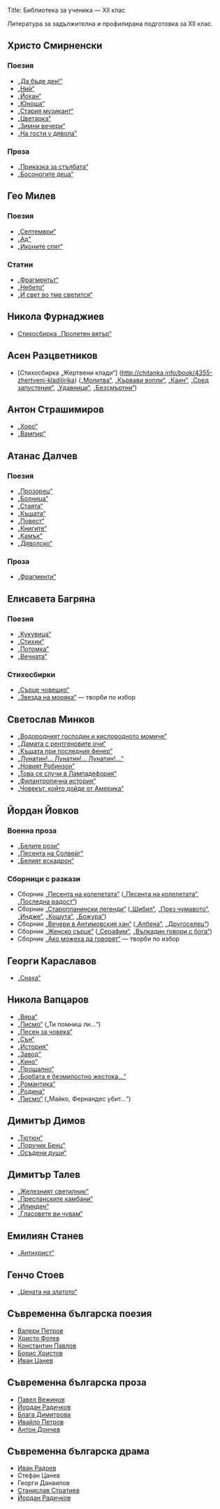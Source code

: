 Title: Библиотека за ученика — XII клас

Литература за задължителна и профилирана подготовка за XII клас.

## Христо Смирненски

### Поезия

* [„Да бъде ден!“](/text/5348)
* [„Ний“](/text/5349)
* [„Йохан“](/text/5365)
* [„Юноша“](/text/5337)
* [„Стария музикант“](/text/5356)
* [„Цветарка“](/text/5359)
* [„Зимни вечери“](/text/5341)
* [„На гости у дявола“](/serie/na-gosti-u-djavola)

### Проза

* [„Приказка за стълбата“](/text/4253)
* [„Босоногите деца“](/text/4255)

## Гео Милев

### Поезия

* [„Септември“](/text/11335)
* [„Ад“](/text/11334)
* [„Иконите спят“](/book/562)

### Статии

* [„Фрагментьт“](/text/11368)
* [„Небето“](/text/11371)
* [„И свет во тме светится“](/text/11385)

## Никола Фурнаджиев

* [Стихосбирка „Пролетен вятър“](http://www.litclub.bg/library/bg/furnajiev/index.html)

## Асен Разцветников

* [Стихосбирка „Жертвени клади“] (http://chitanka.info/book/4355-zhertveni-kladilirika) ([„Молитва“](/text/24606), [„Кървави вопли“](/text/24607), [„Каин“](/text/24608), [„Сред запустение“](/text/24609), [„Удавници“](/text/24610), [„Безсмъртни“](/text/24611))

## Антон Страшимиров

* [„Хоро“](/text/5306)
* [„Вампир“](http://www.znam.bg/com/action/showBook?bookID=1409&sectionID=5)

## Атанас Далчев

### Поезия

* [„Прозорец“](/text/12097)
* [„Болница“](/text/12089)
* [„Стаята“](/text/12099)
* [„Къщата“](/text/12103)
* [„Повест“](/text/12102)
* [„Книгите“](/text/12107)
* [„Камък“](/text/12117)
* [„Дяволско“](/text/12113)

### Проза

* [„Фрагменти“](http://www.irp.oist.jp/raikov/da%E2%80%8Blchev/fragmenti.html)

## Елисавета Багряна

### Поезия

* [„Кукувица“](/text/11683)
* [„Стихии“](/text/11675)
* [„Потомка“](/text/11688)
* [„Вечната“](/text/11687)

### Стихосбирки

* [„Сърце човешко“](/book/162)
* [„Звезда на моряка“](/book/161) — творби по избор

## Светослав Минков

* [„Водородният господин и кислородното момиче“](/text/1590)
* [„Дамата с рентгеновите очи“](/text/1580)
* [„Къщата при последния фенер“](/text/1582)
* [„Лунатин!… Лунатин!… Лунатин!…“](/text/20180)
* [„Новият Робинзон“](/text/20182)
* [„Това се случи в Лампадефория“](/text/1588)
* [„Филантропична история“](/text/20185)
* [„Човекът, който дойде от Америка“](/text/1578)

## Йордан Йовков

### Военна проза

* [„Белите рози“](/text/7904)
* [„Песента на Солвейг“](/text/7964)
* [„Белият ескадрон“](/text/7962)

### Сборници с разкази

* Сборник [„Песента на колелетата“](/book/521) ([„Песента на колелетата“](/text/7895), [„Последна радост“](/text/7896))
* Сборник [„Старопланински легенди“](/book/522) ([„Шибил“](/text/2969), [„През чумавото“](/text/7893), [„Индже“](/text/7891), [„Кошута“](/text/7886), [„Божура“](/text/7888))
* Сборник [„Вечери в Антимовския хан“](/book/517) ([„Албена“](/text/7879), [„Другоселец“](/text/7885))
* Сборник [„Женско сърце“](/book/518) ([„Серафим“](/text/7845), [„Вълкадин говори с бога“](/text/7855))
* Сборник [„Ако можеха да говорят“](/book/516) — творби по избор

## Георги Караславов

* [„Снаха“](/text/14321)

## Никола Вапцаров

* [„Вяра“](/text/11434)
* [„Писмо“](/text/11440) („Ти помниш ли…“)
* [„Песен за човека“](/text/11441)
* [„Сън“](/text/11451)
* [„История“](/text/11418)
* [„Завод“](/text/11436)
* [„Кино“](/text/11421)
* [„Прощално“](/text/11429)
* [„Борбата е безмилостно жестока…“](/text/11430)
* [„Романтика“](/text/11438)
* [„Родина“](/text/11442)
* [„Писмо“](/text/11454) („Майко, Фернандес убит…“)

## Димитър Димов

* [„Тютюн“](/text/5799)
* [„Поручик Бенц“](/text/2387)
* [„Осъдени души“](/text/2386)

## Димитър Талев

* [„Железният светилник“](/text/569)
* [„Преспанските камбани“](/text/577)
* [„Илинден“](/text/573)
* [„Гласовете ви чувам“](/text/3156)

## Емилиян Станев

* [„Антихрист“](/text/4962)

## Генчо Стоев

* [„Цената на златото“](http://www.slovo.bg/showwork.php3?AuID=158&WorkID=4293&Level=1)

## Съвременна българска поезия

* [Валери Петров](/person/valeri-petrov)
* [Христо Фотев](/person/hristo-fotev)
* [Константин Павлов](/person/konstantin-pavlov)
* [Борис Христов](/person/boris-hristov)
* [Иван Цанев](/person/ivan-tsanev)

## Съвременна българска проза

* [Павел Вежинов](/person/pavel-vezhinov)
* [Йордан Радичков](/person/jordan-radichkov)
* [Блага Димитрова](/person/blaga-dimitrova)
* [Ивайло Петров](/person/ivajlo-petrov)
* [Антон Дончев](/person/anton-donchev)

## Съвременна българска драма

* [Иван Радоев](/person/ivan-radoev)
* Стефан Цанев
* Георги Данаилов
* [Станислав Стратиев](/person/stanislav-stratiev)
* [Йордан Радичков](/person/jordan-radichkov)
